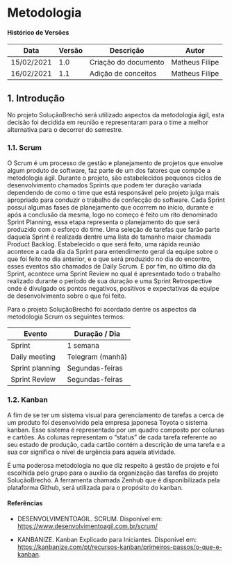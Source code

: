 # Metodologia

#### Histórico de Versões

| Data | Versão | Descrição | Autor |
|------|--------|-----------|-------|
| 15/02/2021 | 1.0 | Criação do documento | Matheus Filipe |
| 16/02/2021 | 1.1 | Adição de conceitos | Matheus Filipe |


## 1. Introdução

No projeto SoluçãoBrechó será utilizado aspectos da metodologia ágil, esta decisão foi decidida em reunião e representaram para o time a melhor alternativa para o decorrer do semestre.

### 1.1. Scrum
O Scrum é um processo de gestão e planejamento de projetos que envolve algum produto de software, faz parte de um dos fatores que compõe a metodologia ágil. Durante o projeto, são estabelecidos pequenos ciclos de desenvolvimento chamados Sprints que podem ter duração variada dependendo de como o time que está responsável pelo projeto julga mais apropriado para conduzir o trabalho de confecção do software. Cada Sprint possui algumas fases de planejamento que ocorrem no início, durante e após a conclusão da mesma, logo no começo é feito um rito denominado Sprint Planning, essa etapa representa o planejamento do que será produzido com o esforço do time. Uma seleção de tarefas que farão parte daquela Sprint é realizada dentre uma lista de tamanho maior chamada Product Backlog. Estabelecido o que será feito, uma rápida reunião acontece a cada dia da Sprint para entendimento geral da equipe sobre o que foi feito no dia anterior, e o que será produzido no dia do encontro, esses eventos são chamados de Daily Scrum. E por fim, no último dia da Sprint, acontece uma Sprint Review no qual é apresentado todo o trabalho realizado durante o período de sua duração e uma Sprint Retrospective onde é divulgado os pontos negativos, positivos e expectativas da equipe de desenvolvimento sobre o que foi feito.

Para o projeto SoluçãoBrechó foi acordado dentre os aspectos da metodologia Scrum os seguintes termos:

| Evento | Duração / Dia |
| --- | --- |
| Sprint | 1 semana |
| Daily meeting | Telegram (manhã) |
| Sprint planning | Segundas-feiras |
| Sprint Review | Segundas-feiras |   


### 1.2. Kanban
A fim de se ter um sistema visual para gerenciamento de tarefas a cerca de um produto foi desenvolvido pela empresa japonesa Toyota o sistema kanban. Esse sistema é representado por um quadro composto por colunas e cartões. As colunas representam o “status” de cada tarefa referente ao seu estado de produção, cada cartão contém a descrição de uma tarefa e a sua cor significa o nível de urgência para aquela atividade.

É uma poderosa metodologia no que diz respeito à gestão de projeto e foi escolhida pelo grupo para o auxílio da organização das tarefas do projeto SoluçãoBrechó. A ferramenta chamada Zenhub que é disponibilizada pela plataforma Github, será utilizada para o propósito do kanban. 


#### Referências

* DESENVOLVIMENTOAGIL. SCRUM. Disponível em: https://www.desenvolvimentoagil.com.br/scrum/
 
* KANBANIZE. Kanban Explicado para Iniciantes. Disponível em: https://kanbanize.com/pt/recursos-kanban/primeiros-passos/o-que-e-kanban.  
